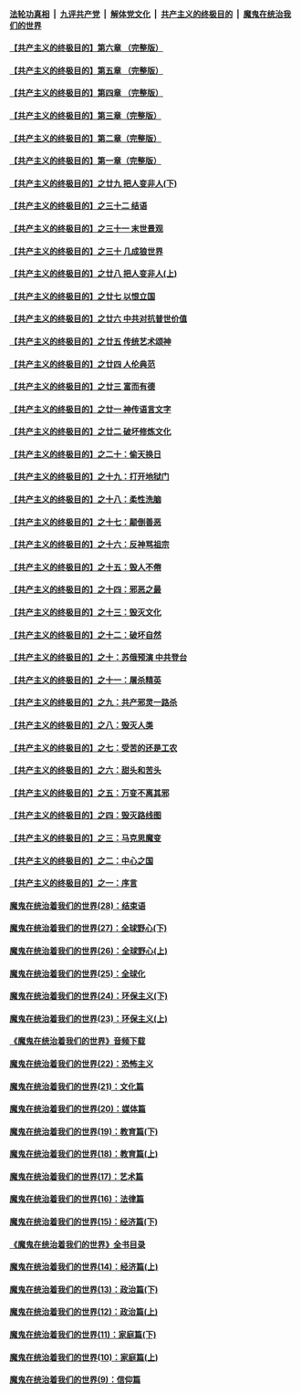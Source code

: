 

####  [法轮功真相](../../../../basic/blob/master/README.md?t=04241831) &nbsp;|&nbsp; [九评共产党](../../../../9ping.md/blob/master/README.md?t=04241831) &nbsp;|&nbsp; [解体党文化](../../../../jtdwh.md/blob/master/README.md?t=04241831)  &nbsp;|&nbsp; [共产主义的终极目的](../../../../gczydzjmd.md/blob/master/README.md?t=04241831) &nbsp;|&nbsp; [魔鬼在统治我们的世界](../../../../mgztzwmdsj.md/blob/master/README.md?t=04241831) 

#### [【共产主义的终极目的】第六章 （完整版）](../pages/nsc422/n11428913.md?t=04241831) 

#### [【共产主义的终极目的】第五章 （完整版）](../pages/nsc422/n11428912.md?t=04241831) 

#### [【共产主义的终极目的】第四章 （完整版）](../pages/nsc422/n11428907.md?t=04241831) 

#### [【共产主义的终极目的】第三章（完整版）](../pages/nsc422/n11428848.md?t=04241831) 

#### [【共产主义的终极目的】第二章（完整版）](../pages/nsc422/n11428831.md?t=04241831) 

#### [【共产主义的终极目的】第一章（完整版）](../pages/nsc422/n11417651.md?t=04241831) 

#### [【共产主义的终极目的】之廿九 把人变非人(下)](../pages/nsc422/n11344140.md?t=04241831) 

#### [【共产主义的终极目的】之三十二 结语](../pages/nsc422/n11360535.md?t=04241831) 

#### [【共产主义的终极目的】之三十一 末世景观](../pages/nsc422/n11351129.md?t=04241831) 

#### [【共产主义的终极目的】之三十 几成狼世界](../pages/nsc422/n11348280.md?t=04241831) 

#### [【共产主义的终极目的】之廿八 把人变非人(上)](../pages/nsc422/n11340492.md?t=04241831) 

#### [【共产主义的终极目的】之廿七 以恨立国](../pages/nsc422/n11336944.md?t=04241831) 

#### [【共产主义的终极目的】之廿六 中共对抗普世价值](../pages/nsc422/n11324785.md?t=04241831) 

#### [【共产主义的终极目的】之廿五 传统艺术颂神](../pages/nsc422/n11296396.md?t=04241831) 

#### [【共产主义的终极目的】之廿四 人伦典范](../pages/nsc422/n11296397.md?t=04241831) 

#### [【共产主义的终极目的】之廿三 富而有德](../pages/nsc422/n11283598.md?t=04241831) 

#### [【共产主义的终极目的】之廿一 神传语言文字](../pages/nsc422/n11263265.md?t=04241831) 

#### [【共产主义的终极目的】之廿二 破坏修炼文化](../pages/nsc422/n11245728.md?t=04241831) 

#### [【共产主义的终极目的】之二十：偷天换日](../pages/nsc422/n11238846.md?t=04241831) 

#### [【共产主义的终极目的】之十九：打开地狱门](../pages/nsc422/n11206376.md?t=04241831) 

#### [【共产主义的终极目的】之十八：柔性洗脑](../pages/nsc422/n11199994.md?t=04241831) 

#### [【共产主义的终极目的】之十七：颠倒善恶](../pages/nsc422/n11179782.md?t=04241831) 

#### [【共产主义的终极目的】之十六：反神骂祖宗](../pages/nsc422/n11166798.md?t=04241831) 

#### [【共产主义的终极目的】之十五：毁人不倦](../pages/nsc422/n11166792.md?t=04241831) 

#### [【共产主义的终极目的】之十四：邪恶之最](../pages/nsc422/n11150249.md?t=04241831) 

#### [【共产主义的终极目的】之十三：毁灭文化](../pages/nsc422/n11135227.md?t=04241831) 

#### [【共产主义的终极目的】之十二：破坏自然](../pages/nsc422/n11135214.md?t=04241831) 

#### [【共产主义的终极目的】之十：苏俄预演 中共登台](../pages/nsc422/n11118424.md?t=04241831) 

#### [【共产主义的终极目的】之十一：屠杀精英](../pages/nsc422/n11118442.md?t=04241831) 

#### [【共产主义的终极目的】之九：共产邪灵一路杀](../pages/nsc422/n11114139.md?t=04241831) 

#### [【共产主义的终极目的】之八：毁灭人类](../pages/nsc422/n11108503.md?t=04241831) 

#### [【共产主义的终极目的】之七：受苦的还是工农](../pages/nsc422/n11101809.md?t=04241831) 

#### [【共产主义的终极目的】之六：甜头和苦头](../pages/nsc422/n11096971.md?t=04241831) 

#### [【共产主义的终极目的】之五：万变不离其邪](../pages/nsc422/n11091285.md?t=04241831) 

#### [【共产主义的终极目的】之四：毁灭路线图](../pages/nsc422/n11086284.md?t=04241831) 

#### [【共产主义的终极目的】之三：马克思魔变](../pages/nsc422/n11061941.md?t=04241831) 

#### [【共产主义的终极目的】之二：中心之国](../pages/nsc422/n11047728.md?t=04241831) 

#### [【共产主义的终极目的】之一：序言](../pages/nsc422/n11086077.md?t=04241831) 

#### [魔鬼在统治着我们的世界(28)：结束语](../pages/nsc422/n10936246.md?t=04241831) 

#### [魔鬼在统治着我们的世界(27)：全球野心(下)](../pages/nsc422/n10928319.md?t=04241831) 

#### [魔鬼在统治着我们的世界(26)：全球野心(上)](../pages/nsc422/n10900318.md?t=04241831) 

#### [魔鬼在统治着我们的世界(25)：全球化](../pages/nsc422/n10788205.md?t=04241831) 

#### [魔鬼在统治着我们的世界(24)：环保主义(下)](../pages/nsc422/n10695307.md?t=04241831) 

#### [魔鬼在统治着我们的世界(23)：环保主义(上)](../pages/nsc422/n10688613.md?t=04241831) 

#### [《魔鬼在统治着我们的世界》音频下载](../pages/nsc422/n10635553.md?t=04241831) 

#### [魔鬼在统治着我们的世界(22)：恐怖主义](../pages/nsc422/n10614727.md?t=04241831) 

#### [魔鬼在统治着我们的世界(21)：文化篇](../pages/nsc422/n10597706.md?t=04241831) 

#### [魔鬼在统治着我们的世界(20)：媒体篇](../pages/nsc422/n10586579.md?t=04241831) 

#### [魔鬼在统治着我们的世界(19)：教育篇(下)](../pages/nsc422/n10564808.md?t=04241831) 

#### [魔鬼在统治着我们的世界(18)：教育篇(上)](../pages/nsc422/n10526970.md?t=04241831) 

#### [魔鬼在统治着我们的世界(17)：艺术篇](../pages/nsc422/n10499093.md?t=04241831) 

#### [魔鬼在统治着我们的世界(16)：法律篇](../pages/nsc422/n10485969.md?t=04241831) 

#### [魔鬼在统治着我们的世界(15)：经济篇(下)](../pages/nsc422/n10469975.md?t=04241831) 

#### [《魔鬼在统治着我们的世界》全书目录](../pages/nsc422/n10464261.md?t=04241831) 

#### [魔鬼在统治着我们的世界(14)：经济篇(上)](../pages/nsc422/n10457370.md?t=04241831) 

#### [魔鬼在统治着我们的世界(13)：政治篇(下)](../pages/nsc422/n10448270.md?t=04241831) 

#### [魔鬼在统治着我们的世界(12)：政治篇(上)](../pages/nsc422/n10444576.md?t=04241831) 

#### [魔鬼在统治着我们的世界(11)：家庭篇(下)](../pages/nsc422/n10440961.md?t=04241831) 

#### [魔鬼在统治着我们的世界(10)：家庭篇(上)](../pages/nsc422/n10435448.md?t=04241831) 

#### [魔鬼在统治着我们的世界(9)：信仰篇](../pages/nsc422/n10432159.md?t=04241831) 


